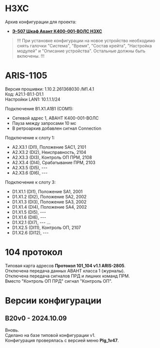 НЗХС
====

Архив конфигурации для проекта:
- **[Э-507 Шкаф Авант К400-001-ВОЛС НЗХС](Э-507_Шкаф_Авант_К400-001-ВОЛС_НЗХС.pdf)**

> !!! При установке конфигурации на новое устройство необходимо снять галочки "Система", "Время", "Состав крейта", "Настройка модулей" и "Описание устройства". Остальные должны быть включены. !!!


# ARIS-1105

Версия прошивки: 1.10.2.261368030 /M1.4.1  
Код: A21.1-B1.1-D1.1  
Настройки LAN1: 10.1.1.1/24

Подключение B1.X1.A1B1 (COM1):
- Сетевой адрес 1, АВАНТ К400-001-ВОЛС
- Пауза между запросами 10 мс
- В ретроархив добавлен сигнал Connection


Подключение к слоту 1:
- A2.X3.1 (DI1),  Положение SAC1,   2101
- A2.X3.2 (DI2),  Неисправность,    2104
- A2.X3.3 (DI3),  Контроль ОП ПРМ,  2108
- A2.X3.4 (DI4),  Срабатывание ПРМ, 2103 
- A2.X3.5 (DI5),  ---
- A2.X3.6 (DI6),  ---

Подключение к слоту 3:
- D1.X1.1 (DI1),  Положение SA1,    2001
- D1.X1.2 (DI2),  Положение SA2,    2002
- D1.X1.3 (DI3),  Положение SA3,    2002
- D1.X1.4 (DI4),  Положение SA4,    2002
- D1.X1.5 (DI5),  ---
- D1.X1.6 (DI6),  ---
- D1.X2.1 (DI7),  ---
...
- D1.X2.5 (DI11), Контроль ОП,      2107
- D1.X2.6 (DI12), ---


# 104 протокол

Типовая карта адресов **Протокол 101_104 v1.1 ARIS-2805**.  
Отключена передача данных АВАНТ класса 1 (журналы).  
Отключена передача сигналов ПРД и лишних команд ПРМ.  
Вместо "Контроль ОП ПРД" сигнал "Контроль ОП". 


# Версии конфигурации

## B20v0 - 2024.10.09

Вновь.  
Сделано на базе типовой конфигурации v1.  
Конфигурация проверялась с версией меню **PIg_1v47**.

